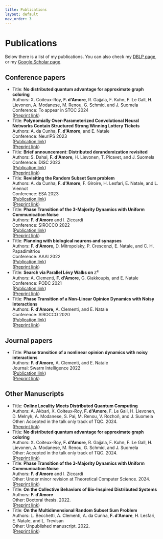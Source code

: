 ```yaml
---
title: Publications
layout: default
nav_order: 3
---
```

# Publications

Below there is a list of my publications. 
You can also check my [DBLP page](https://dblp.org/pid/237/7510-1.html), or my [Google Scholar page](https://scholar.google.com/citations?user=0I0zakAAAAAJ&hl=it).

## Conference papers


- Title: **No distributed quantum advantage for approximate graph coloring**  
Authors: X. Coiteux-Roy, **F. d'Amore**, R. Gajjala, F. Kuhn, F. Le Gall, H. Lievonen, A. Modanese, M. Renou, G. Schmid, and J. Suomela  
Conference: To appear in STOC 2024  
([Preprint link](https://arxiv.org/abs/2307.09444))
- Title: **Polynomially Over-Parameterized Convolutional Neural Networks Contain Structured Strong Winning Lottery Tickets**  
Authors: A. da Cunha, **F. d'Amore**, and E. Natale  
Conference: NeurIPS 2023  
([Publication link](https://papers.nips.cc/paper_files/paper/2023/hash/525338e0d98401a62950bc7c454eb83d-Abstract-Conference.html))  
([Preprint link](https://arxiv.org/abs/2311.09858))
- Title: **Brief announcement: Distributed derandomization revisited**  
Authors: S. Dahal, **F. d'Amore**, H. Lievonen, T. Picavet, and J. Suomela  
Conference: DISC 2023  
([Publication link](https://drops.dagstuhl.de/opus/volltexte/2023/19166/))  
([Preprint link](https://arxiv.org/abs/2305.07351))
- Title: **Revisiting the Random Subset Sum problem**  
Authors: A. da Cunha, **F. d'Amore**, F. Giroire, H. Lesfari, E. Natale, and L. Viennot  
Conference: ESA 2023  
([Publication link](https://drops.dagstuhl.de/opus/volltexte/2023/18690/))  
([Preprint link](https://arxiv.org/abs/2204.13929))
- Title: **Phase Transition of the 3-Majority Dynamics with Uniform Communication Noise**  
Authors: **F. d'Amore** and I. Ziccardi  
Conference: SIROCCO 2022  
([Publication link](https://link.springer.com/chapter/10.1007/978-3-031-09993-9_6))  
([Preprint link](https://arxiv.org/abs/2112.03543))
- Title: **Planning with biological neurons and synapses**  
Authors: **F. d'Amore**, D. Mitropolsky, P. Crescenzi, E. Natale, and C. H. Papadimitriou  
Conference: AAAI 2022  
([Publication link](https://ojs.aaai.org/index.php/AAAI/article/view/19875))  
([Preprint link](https://arxiv.org/abs/2112.08186))
- Title: **Search via Parallel Lévy Walks on &#8484;&#x00B2;**  
Authors: A. Clementi, **F. d'Amore**, G. Giakkoupis, and E. Natale  
Conference: PODC 2021  
([Publication link](https://dl.acm.org/doi/10.1145/3465084.3467921))  
([Preprint link](https://arxiv.org/abs/2004.01562))
- Title: **Phase Transition of a Non-Linear Opinion Dynamics with Noisy Interactions**  
Authors: **F. d'Amore**, A. Clementi, and E. Natale  
Conference: SIROCCO 2020  
([Publication link](https://link.springer.com/chapter/10.1007/978-3-030-54921-3_15))  
([Preprint link](https://arxiv.org/abs/2005.07423))



## Journal papers


- Title: **Phase transition of a nonlinear opinion dynamics with noisy interactions**  
Authors: **F. d'Amore**, A. Clementi, and E. Natale  
Journal: Swarm Intelligence 2022  
([Publication link](https://link.springer.com/article/10.1007/s11721-022-00217-w))  
([Preprint link](https://arxiv.org/abs/2005.07423))



## Other Manuscripts 


- Title: **Online Locality Meets Distributed Quantum Computing**  
Authors: A. Akbari, X. Coiteux-Roy, **F. d'Amore**, F. Le Gall, H. Lievonen, D. Melnyk, A. Modanese, S. Pai, M. Renou, V. Rozhoň, and J. Suomela  
Other: Accepted in the talk only track of TQC. 2024.  
([Preprint link](https://arxiv.org/abs/2403.01903))
- Title: **No distributed quantum advantage for approximate graph coloring**  
Authors: X. Coiteux-Roy, **F. d'Amore**, R. Gajjala, F. Kuhn, F. Le Gall, H. Lievonen, A. Modanese, M. Renou, G. Schmid, and J. Suomela  
Other: Accepted in the talk only track of TQC. 2024.  
([Preprint link](https://arxiv.org/abs/2307.09444))
- Title: **Phase Transition of the 3-Majority Dynamics with Uniform Communication Noise**  
Authors: **F. d'Amore** and I. Ziccardi  
Other: Under minor revision at Theoretical Computer Science. 2024.  
([Preprint link](https://arxiv.org/abs/2112.03543))
- Title: **On the Collective Behaviors of Bio-Inspired Distributed Systems**  
Authors: **F. d'Amore**  
Other: Doctoral thesis. 2022.  
([Preprint link](https://cnrs.hal.science/tel-03906167/))
- Title: **On the Multidimensional Random Subset Sum Problem**  
Authors: L. Becchetti, A. Clementi, A. da Cunha, **F. d'Amore**, H. Lesfari, E. Natale, and L. Trevisan  
Other: Unpublished manuscript. 2022.  
([Preprint link](https://arxiv.org/abs/2207.13944))

